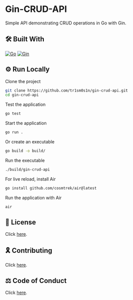 # Gin-CRUD-API

Simple API demonstrating CRUD operations in Go with Gin.

## 🛠 Built With

[![Go](https://img.shields.io/badge/go-dodgerblue?style=for-the-badge&logo=go&logoColor=white)](https://go.dev/)
[![Gin](https://img.shields.io/badge/gin-dodgerblue?style=for-the-badge&logo=go&logoColor=white)](https://gin-gonic.com/)

## ⚙️ Run Locally

Clone the project

```bash
git clone https://github.com/tr1sm0s1n/gin-crud-api.git
cd gin-crud-api
```

Test the application

```bash
go test
```

Start the application

```bash
go run .
```

Or create an executable

```bash
go build -o build/
```

Run the executable

```bash
./build/gin-crud-api
```

For live reload, install Air

```bash
go install github.com/cosmtrek/air@latest
```

Run the application with Air

```bash
air
```

## 📜 License

Click [here](./LICENSE.md).

## 🎗️ Contributing

Click [here](./CONTRIBUTING.md).

## ⚖️ Code of Conduct

Click [here](./CODE_OF_CONDUCT.md).

